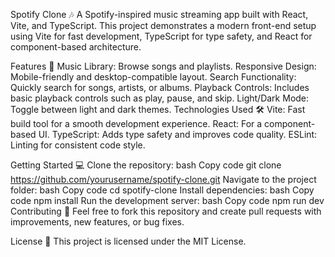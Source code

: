 Spotify Clone 🎶
A Spotify-inspired music streaming app built with React, Vite, and TypeScript. This project demonstrates a modern front-end setup using Vite for fast development, TypeScript for type safety, and React for component-based architecture.

Features 🚀
Music Library: Browse songs and playlists.
Responsive Design: Mobile-friendly and desktop-compatible layout.
Search Functionality: Quickly search for songs, artists, or albums.
Playback Controls: Includes basic playback controls such as play, pause, and skip.
Light/Dark Mode: Toggle between light and dark themes.
Technologies Used 🛠
Vite: Fast build tool for a smooth development experience.
React: For a component-based UI.
TypeScript: Adds type safety and improves code quality.
ESLint: Linting for consistent code style.

Getting Started 💻
Clone the repository:
bash
Copy code
git clone https://github.com/yourusername/spotify-clone.git
Navigate to the project folder:
bash
Copy code
cd spotify-clone
Install dependencies:
bash
Copy code
npm install
Run the development server:
bash
Copy code
npm run dev
Contributing 🤝
Feel free to fork this repository and create pull requests with improvements, new features, or bug fixes.

License 📜
This project is licensed under the MIT License.
